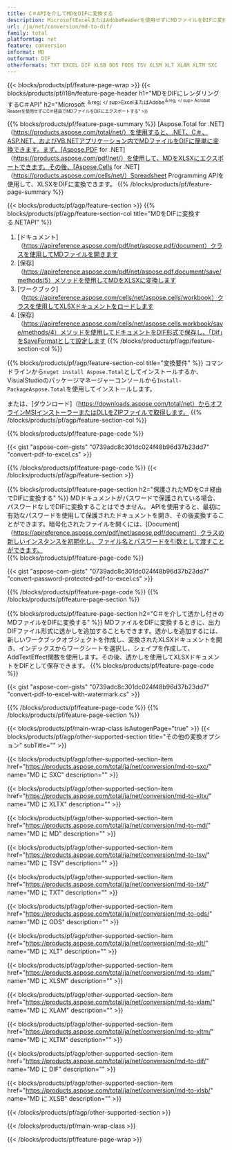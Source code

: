 ```yaml
---
title: C＃APIを介してMDをDIFに変換する
description: MicrosoftExcelまたはAdobeReaderを使用せずにMDファイルをDIFに変換するC＃API
url: /ja/net/conversion/md-to-dif/
family: total
platformtag: net
feature: conversion
informat: MD
outformat: DIF
otherformats: TXT EXCEL DIF XLSB ODS FODS TSV XLSM XLT XLAM XLTM SXC
---
```

{{< blocks/products/pf/feature-page-wrap >}}
{{< blocks/products/pf/i18n/feature-page-header h1="MDをDIFにレンダリングするC＃API" h2="Microsoft <sup>＆reg; </ sup>ExcelまたはAdobe<sup>＆reg; </ sup> Acrobat Readerを使用せずにC＃経由でMDファイルをDIFにエクスポートする" >}}

{{% blocks/products/pf/feature-page-summary %}}
[Aspose.Total for .NET]（https://products.aspose.com/total/net/）を使用すると、.NET、C＃、ASP.NET、およびVB.NETアプリケーション内でMDファイルをDIFに簡単に変換できます。まず、[Aspose.PDF for .NET]（https://products.aspose.com/pdf/net/）を使用して、MDをXLSXにエクスポートできます。その後、[Aspose.Cells for .NET]（https://products.aspose.com/cells/net/）Spreadsheet Programming APIを使用して、XLSXをDIFに変換できます。
{{% /blocks/products/pf/feature-page-summary  %}}

{{< blocks/products/pf/agp/feature-section >}}
{{% blocks/products/pf/agp/feature-section-col title="MDをDIFに変換する.NETAPI" %}}
1. [ドキュメント]（https://apireference.aspose.com/pdf/net/aspose.pdf/document）クラスを使用してMDファイルを開きます
2. [保存]（https://apireference.aspose.com/pdf/net/aspose.pdf.document/save/methods/5）メソッドを使用してMDをXLSXに変換します
3. [ワークブック]（https://apireference.aspose.com/cells/net/aspose.cells/workbook）クラスを使用してXLSXドキュメントをロードします
4. [保存]（https://apireference.aspose.com/cells/net/aspose.cells.workbook/save/methods/4）メソッドを使用してドキュメントをDIF形式で保存し、「Dif」をSaveFormatとして設定します
{{% /blocks/products/pf/agp/feature-section-col %}}

{{% blocks/products/pf/agp/feature-section-col title="変換要件" %}}
コマンドラインから```nuget install Aspose.Total```としてインストールするか、VisualStudioのパッケージマネージャーコンソールから```Install-PackageAspose.Total```を使用してインストールします。

または、[ダウンロード]（https://downloads.aspose.com/total/net）からオフラインMSIインストーラーまたはDLLをZIPファイルで取得します。
{{% /blocks/products/pf/agp/feature-section-col %}}

{{% blocks/products/pf/feature-page-code %}}

{{< gist "aspose-com-gists" "0739adc8c301dc024f48b96d37b23dd7" "convert-pdf-to-excel.cs" >}}

{{% /blocks/products/pf/feature-page-code %}}
{{< /blocks/products/pf/agp/feature-section >}}

{{% blocks/products/pf/feature-page-section  h2="保護されたMDをC＃経由でDIFに変換する" %}}
MDドキュメントがパスワードで保護されている場合、パスワードなしでDIFに変換することはできません。 APIを使用すると、最初に有効なパスワードを使用して保護されたドキュメントを開き、その後変換することができます。暗号化されたファイルを開くには、[Document]（https://apireference.aspose.com/pdf/net/aspose.pdf/document）クラスの新しいインスタンスを初期化し、ファイル名とパスワードを引数として渡すことができます。  
{{% blocks/products/pf/feature-page-code %}}

{{< gist "aspose-com-gists" "0739adc8c301dc024f48b96d37b23dd7" "convert-password-protected-pdf-to-excel.cs" >}}
{{% /blocks/products/pf/feature-page-code  %}}
{{% /blocks/products/pf/feature-page-section %}}

{{% blocks/products/pf/feature-page-section  h2="C＃を介して透かし付きのMDファイルをDIFに変換する" %}}
MDファイルをDIFに変換するときに、出力DIFファイル形式に透かしを追加することもできます。透かしを追加するには、新しいワークブックオブジェクトを作成し、変換されたXLSXドキュメントを開き、インデックスからワークシートを選択し、シェイプを作成して、AddTextEffect関数を使用します。その後、透かしを使用してXLSXドキュメントをDIFとして保存できます。 
{{% blocks/products/pf/feature-page-code %}}

{{< gist "aspose-com-gists" "0739adc8c301dc024f48b96d37b23dd7" "convert-pdf-to-excel-with-watermark.cs" >}}
{{% /blocks/products/pf/feature-page-code  %}}
{{% /blocks/products/pf/feature-page-section %}}

{{< blocks/products/pf/main-wrap-class isAutogenPage="true" >}}
{{< blocks/products/pf/agp/other-supported-section title="その他の変換オプション" subTitle="" >}}

{{< blocks/products/pf/agp/other-supported-section-item href="https://products.aspose.com/total/ja/net/conversion/md-to-sxc/" name="MD に SXC" description="" >}}

{{< blocks/products/pf/agp/other-supported-section-item href="https://products.aspose.com/total/ja/net/conversion/md-to-xltx/" name="MD に XLTX" description="" >}}

{{< blocks/products/pf/agp/other-supported-section-item href="https://products.aspose.com/total/ja/net/conversion/md-to-md/" name="MD に MD" description="" >}}

{{< blocks/products/pf/agp/other-supported-section-item href="https://products.aspose.com/total/ja/net/conversion/md-to-tsv/" name="MD に TSV" description="" >}}

{{< blocks/products/pf/agp/other-supported-section-item href="https://products.aspose.com/total/ja/net/conversion/md-to-txt/" name="MD に TXT" description="" >}}

{{< blocks/products/pf/agp/other-supported-section-item href="https://products.aspose.com/total/ja/net/conversion/md-to-ods/" name="MD に ODS" description="" >}}

{{< blocks/products/pf/agp/other-supported-section-item href="https://products.aspose.com/total/ja/net/conversion/md-to-xlt/" name="MD に XLT" description="" >}}

{{< blocks/products/pf/agp/other-supported-section-item href="https://products.aspose.com/total/ja/net/conversion/md-to-xlsm/" name="MD に XLSM" description="" >}}

{{< blocks/products/pf/agp/other-supported-section-item href="https://products.aspose.com/total/ja/net/conversion/md-to-xlam/" name="MD に XLAM" description="" >}}

{{< blocks/products/pf/agp/other-supported-section-item href="https://products.aspose.com/total/ja/net/conversion/md-to-xltm/" name="MD に XLTM" description="" >}}

{{< blocks/products/pf/agp/other-supported-section-item href="https://products.aspose.com/total/ja/net/conversion/md-to-dif/" name="MD に DIF" description="" >}}

{{< blocks/products/pf/agp/other-supported-section-item href="https://products.aspose.com/total/ja/net/conversion/md-to-xlsb/" name="MD に XLSB" description="" >}}



{{< /blocks/products/pf/agp/other-supported-section >}}

{{< /blocks/products/pf/main-wrap-class >}}

{{< /blocks/products/pf/feature-page-wrap >}}